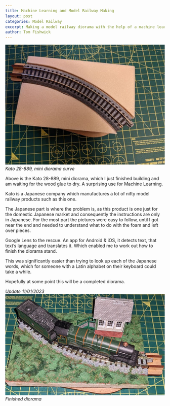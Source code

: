 ```yaml
---
title: Machine Learning and Model Railway Making
layout: post
categories: Model Railway
excerpt: Making a model railway diorama with the help of a machine learning translation model
author: Tom Fishwick
---
```


![Kato 28-889, mini diorama curve](/assets/images/kato-28-889.JPG)
_Kato 28-889, mini diorama curve_

Above is the Kato 28-889, mini diorama, which I just finished building and am waiting for the wood glue to dry. A surprising use for Machine Learning.

Kato is a Japanese company which manufactures a lot of nifty model railway products such as this one.

The Japanese part is where the problem is, as this product is one just for the domestic Japanese market and consequently the instructions are only in Japanese. For the most part the pictures were easy to follow, until I got near the end and needed to understand what to do with the foam and left over pieces.

Google Lens to the rescue. An app for Android & iOS, it detects text, that text’s language and translates it. Which enabled me to work out how to finish the diorama stand.

This was significantly easier than trying to look up each of the Japanese words, which for someone with a Latin alphabet on their keyboard could take a while.

Hopefully at some point this will be a completed diorama.

<em>Update <time datetime="2023-01-11">11/01/2023</time></em>
![Finished diorama](/assets/images/kato-28-889-finished.jpg)
_Finished diorama_

